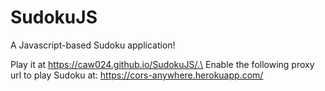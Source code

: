 # SudokuJS

A Javascript-based Sudoku application!

Play it at https://caw024.github.io/SudokuJS/.\
Enable the following proxy url to play Sudoku at: https://cors-anywhere.herokuapp.com/
